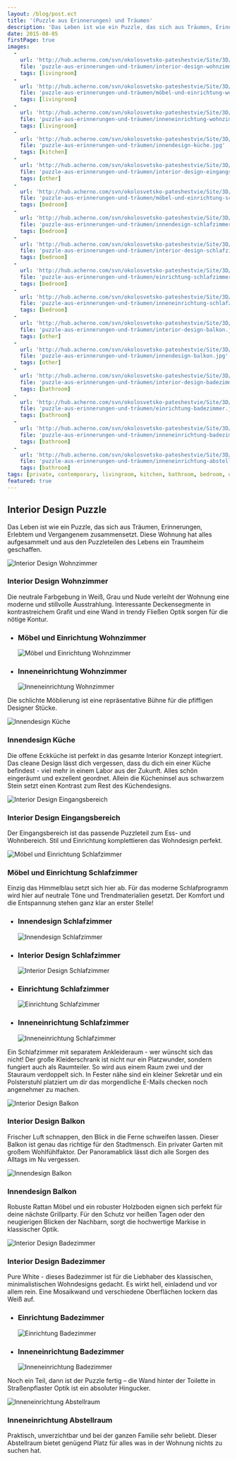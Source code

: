 ```yaml
---
layout: /blog/post.ect
title: '(Puzzle aus Erinnerungen) und Träumen'
description: 'Das Leben ist wie ein Puzzle, das sich aus Träumen, Erinnerungen, Erlebtem und Vergangenem zusammensetzt. Diese Wohnung hat alles aufgesammelt und aus den Puzzleteilen des Lebens ein Traumheim geschaffen. '
date: 2015-08-05
firstPage: true
images:
  -
    url: 'http://hub.acherno.com/svn/okolosvetsko-pateshestvie/Site/3D/01-h-f.bmp'
    file: 'puzzle-aus-erinnerungen-und-träumen/interior-design-wohnzimmer.jpg'
    tags: [livingroom]
  -
    url: 'http://hub.acherno.com/svn/okolosvetsko-pateshestvie/Site/3D/02-h-f.bmp'
    file: 'puzzle-aus-erinnerungen-und-träumen/möbel-und-einrichtung-wohnzimmer.jpg'
    tags: [livingroom]
  -
    url: 'http://hub.acherno.com/svn/okolosvetsko-pateshestvie/Site/3D/03-h-f.bmp'
    file: 'puzzle-aus-erinnerungen-und-träumen/inneneinrichtung-wohnzimmer.jpg'
    tags: [livingroom]
  -
    url: 'http://hub.acherno.com/svn/okolosvetsko-pateshestvie/Site/3D/04-k-f.bmp'
    file: 'puzzle-aus-erinnerungen-und-träumen/innendesign-küche.jpg'
    tags: [kitchen]
  -
    url: 'http://hub.acherno.com/svn/okolosvetsko-pateshestvie/Site/3D/05-a-f.bmp'
    file: 'puzzle-aus-erinnerungen-und-träumen/interior-design-eingangsbereich.jpg'
    tags: [other]
  -
    url: 'http://hub.acherno.com/svn/okolosvetsko-pateshestvie/Site/3D/06-s-f.jpg'
    file: 'puzzle-aus-erinnerungen-und-träumen/möbel-und-einrichtung-schlafzimmer.jpg'
    tags: [bedroom]
  -
    url: 'http://hub.acherno.com/svn/okolosvetsko-pateshestvie/Site/3D/08-s-f.jpg'
    file: 'puzzle-aus-erinnerungen-und-träumen/innendesign-schlafzimmer.jpg'
    tags: [bedroom]
  -
    url: 'http://hub.acherno.com/svn/okolosvetsko-pateshestvie/Site/3D/10-s-f.jpg'
    file: 'puzzle-aus-erinnerungen-und-träumen/interior-design-schlafzimmer.jpg'
    tags: [bedroom]
  -
    url: 'http://hub.acherno.com/svn/okolosvetsko-pateshestvie/Site/3D/07-s-f.jpg'
    file: 'puzzle-aus-erinnerungen-und-träumen/einrichtung-schlafzimmer.jpg'
    tags: [bedroom]
  -
    url: 'http://hub.acherno.com/svn/okolosvetsko-pateshestvie/Site/3D/09-s-f.jpg'
    file: 'puzzle-aus-erinnerungen-und-träumen/inneneinrichtung-schlafzimmer.jpg'
    tags: [bedroom]
  -
    url: 'http://hub.acherno.com/svn/okolosvetsko-pateshestvie/Site/3D/15-t-f.bmp'
    file: 'puzzle-aus-erinnerungen-und-träumen/interior-design-balkon.jpg'
    tags: [other]
  -
    url: 'http://hub.acherno.com/svn/okolosvetsko-pateshestvie/Site/3D/14-t-f.bmp'
    file: 'puzzle-aus-erinnerungen-und-träumen/innendesign-balkon.jpg'
    tags: [other]
  -
    url: 'http://hub.acherno.com/svn/okolosvetsko-pateshestvie/Site/3D/11-b-f.jpg'
    file: 'puzzle-aus-erinnerungen-und-träumen/interior-design-badezimmer.jpg'
    tags: [bathroom]
  -
    url: 'http://hub.acherno.com/svn/okolosvetsko-pateshestvie/Site/3D/12-b-f.jpg'
    file: 'puzzle-aus-erinnerungen-und-träumen/einrichtung-badezimmer.jpg'
    tags: [bathroom]
  -
    url: 'http://hub.acherno.com/svn/okolosvetsko-pateshestvie/Site/3D/13-b-f.jpg'
    file: 'puzzle-aus-erinnerungen-und-träumen/inneneinrichtung-badezimmer.jpg'
    tags: [bathroom]
  -
    url: 'http://hub.acherno.com/svn/okolosvetsko-pateshestvie/Site/3D/16-m-f.jpg'
    file: 'puzzle-aus-erinnerungen-und-träumen/inneneinrichtung-abstellraum.jpg'
    tags: [bathroom]
tags: [private, contemporary, livingroom, kitchen, bathroom, bedroom, other]
featured: true
---
```

## **Interior Design** Puzzle
Das Leben ist wie ein Puzzle, das sich aus Träumen, Erinnerungen, Erlebtem und Vergangenem zusammensetzt. Diese Wohnung hat alles aufgesammelt und aus den Puzzleteilen des Lebens ein Traumheim geschaffen.

![Interior Design Wohnzimmer](puzzle-aus-erinnerungen-und-träumen/interior-design-wohnzimmer.jpg)
### Interior Design **Wohnzimmer**

Die neutrale Farbgebung in Weiß, Grau und Nude verleiht der Wohnung eine moderne und stillvolle Ausstrahlung. Interessante Deckensegmente in kontrastreichem Grafit und eine Wand in trendy Fließen Optik sorgen für die nötige Kontur.

-   ### Möbel und Einrichtung **Wohnzimmer**
    ![Möbel und Einrichtung Wohnzimmer](puzzle-aus-erinnerungen-und-träumen/möbel-und-einrichtung-wohnzimmer.jpg)
-   ### Inneneinrichtung **Wohnzimmer**
    ![Inneneinrichtung Wohnzimmer](puzzle-aus-erinnerungen-und-träumen/inneneinrichtung-wohnzimmer.jpg)

Die schlichte Möblierung ist eine repräsentative Bühne für die pfiffigen Designer Stücke.

![Innendesign Küche](puzzle-aus-erinnerungen-und-träumen/innendesign-küche.jpg)
### Innendesign **Küche**

Die offene Eckküche ist perfekt in das gesamte Interior Konzept integriert. Das cleane Design lässt dich vergessen, dass du dich ein einer Küche befindest - viel mehr in einem Labor aus der Zukunft. Alles schön eingeräumt und exzellent geordnet. Allein die Kücheninsel aus schwarzem Stein setzt einen  Kontrast zum Rest des Küchendesigns.

![Interior Design Eingangsbereich](puzzle-aus-erinnerungen-und-träumen/interior-design-eingangsbereich.jpg)
### Interior Design **Eingangsbereich**

Der Eingangsbereich ist das passende Puzzleteil zum Ess- und Wohnbereich. Stil und Einrichtung komplettieren das Wohndesign perfekt.

![Möbel und Einrichtung Schlafzimmer](puzzle-aus-erinnerungen-und-träumen/möbel-und-einrichtung-schlafzimmer.jpg)
### Möbel und Einrichtung **Schlafzimmer**

Einzig das Himmelblau setzt sich hier ab. Für das moderne Schlafprogramm wird hier auf neutrale Töne und Trendmaterialien gesetzt.  Der Komfort und die Entspannung stehen ganz klar an erster Stelle!

-   ### Innendesign **Schlafzimmer**
    ![Innendesign Schlafzimmer](puzzle-aus-erinnerungen-und-träumen/innendesign-schlafzimmer.jpg)
-   ### Interior Design **Schlafzimmer**
    ![Interior Design Schlafzimmer](puzzle-aus-erinnerungen-und-träumen/interior-design-schlafzimmer.jpg)
-   ### Einrichtung **Schlafzimmer**
    ![Einrichtung Schlafzimmer](puzzle-aus-erinnerungen-und-träumen/einrichtung-schlafzimmer.jpg)
-   ### Inneneinrichtung **Schlafzimmer**
    ![Inneneinrichtung Schlafzimmer](puzzle-aus-erinnerungen-und-träumen/inneneinrichtung-schlafzimmer.jpg)    

Ein Schlafzimmer mit separatem Ankleideraum - wer wünscht sich das nicht! Der große Kleiderschrank ist nicht nur ein Platzwunder, sondern fungiert auch als Raumteiler. So wird aus einem Raum zwei und der Stauraum verdoppelt sich. In Fester nähe sind ein kleiner Sekretär und ein Polsterstuhl platziert um dir das morgendliche E-Mails checken noch angenehmer zu machen.

![Interior Design Balkon](puzzle-aus-erinnerungen-und-träumen/interior-design-balkon.jpg)
### Interior Design **Balkon**

Frischer Luft schnappen, den Blick in die Ferne schweifen lassen. Dieser Balkon ist genau das richtige für den Stadtmensch. Ein privater Garten mit großem Wohlfühlfaktor. Der Panoramablick lässt dich alle Sorgen des Alltags im Nu vergessen.

![Innendesign Balkon](puzzle-aus-erinnerungen-und-träumen/innendesign-balkon.jpg)
### Innendesign **Balkon**

Robuste Rattan Möbel und ein robuster Holzboden eignen sich perfekt für deine nächste Grillparty. Für den Schutz vor heißen Tagen oder den neugierigen Blicken der Nachbarn, sorgt die hochwertige Markise in klassischer Optik.

![Interior Design Badezimmer](puzzle-aus-erinnerungen-und-träumen/interior-design-badezimmer.jpg)
### Interior Design **Badezimmer**

Pure White -  dieses Badezimmer ist für die Liebhaber des klassischen, minimalistischen Wohndesigns gedacht. Es wirkt hell, einladend und vor allem rein.
Eine Mosaikwand und verschiedene Oberflächen lockern das Weiß auf.

-   ### Einrichtung **Badezimmer**
    ![Einrichtung Badezimmer](puzzle-aus-erinnerungen-und-träumen/einrichtung-badezimmer.jpg)
-   ### Inneneinrichtung **Badezimmer**
    ![Inneneinrichtung Badezimmer](puzzle-aus-erinnerungen-und-träumen/inneneinrichtung-badezimmer.jpg)

Noch ein  Teil, dann ist der Puzzle fertig – die Wand hinter der Toilette in Straßenpflaster Optik ist ein absoluter Hingucker. 

![Inneneinrichtung Abstellraum](puzzle-aus-erinnerungen-und-träumen/inneneinrichtung-abstellraum.jpg)
### Inneneinrichtung **Abstellraum**

Praktisch, unverzichtbar und bei der ganzen Familie sehr beliebt. Dieser Abstellraum bietet genügend Platz für alles was in der Wohnung nichts zu suchen hat.